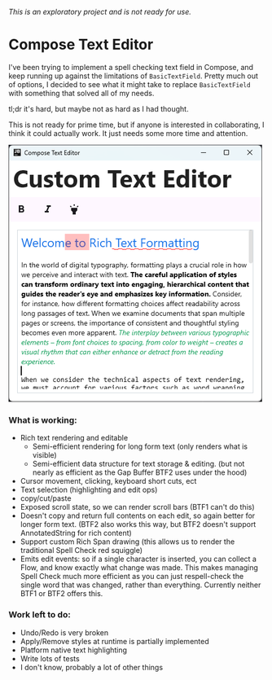 _This is an exploratory project and is not ready for use._

# Compose Text Editor

I've been trying to implement a spell checking text field in Compose, and keep running up against
the limitations of `BasicTextField`. Pretty much out of options, I decided to see what it might take
to replace `BasicTextField` with something that solved all of my needs.

tl;dr it's hard, but maybe not as hard as I had thought.

This is not ready for prime time, but if anyone is interested in collaborating, I think it could
actually work. It just needs some more time and attention.

![sample_screenshot_00.png](sample_screenshot_00.png)

### What is working:

- Rich text rendering and editable
  - Semi-efficient rendering for long form text (only renders what is visible)
  - Semi-efficient data structure for text storage & editing. (but not nearly as efficient as the
    Gap Buffer BTF2 uses under the hood)
- Cursor movement, clicking, keyboard short cuts, ect
- Text selection (highlighting and edit ops)
- copy/cut/paste
- Exposed scroll state, so we can render scroll bars (BTF1 can't do this)
- Doesn't copy and return full contents on each edit, so again better for longer form text. (BTF2
  also works this way, but BTF2 doesn't support AnnotatedString for rich content)
- Support custom Rich Span drawing (this allows us to render the traditional Spell Check red
  squiggle)
- Emits edit events: so if a single character is inserted, you can collect a Flow, and know exactly
  what change was made. This makes managing Spell Check much more efficient as you can just
  respell-check the single word that was changed, rather than everything. Currently neither BTF1 or
  BTF2 offers this.

### Work left to do:

- Undo/Redo is very broken
- Apply/Remove styles at runtime is partially implemented
- Platform native text highlighting
- Write lots of tests
- I don't know, probably a lot of other things
